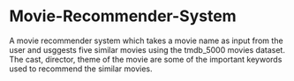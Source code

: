 # Movie-Recommender-System
A movie recommender system which takes a movie name as input from the user and usggests five similar movies using the tmdb_5000 movies dataset. The cast, director, theme of the movie are some of the important keywords used to recommend the similar movies.
